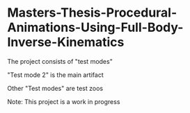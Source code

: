 # Masters-Thesis-Procedural-Animations-Using-Full-Body-Inverse-Kinematics
 
The project consists of "test modes"

"Test mode 2" is the main artifact

Other "Test modes" are test zoos

Note: This project is a work in progress
